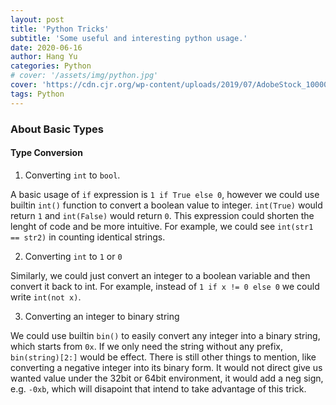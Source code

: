 ```yaml
---
layout: post
title: 'Python Tricks'
subtitle: 'Some useful and interesting python usage.'
date: 2020-06-16
author: Hang Yu
categories: Python
# cover: '/assets/img/python.jpg'
cover: 'https://cdn.cjr.org/wp-content/uploads/2019/07/AdobeStock_100000042-e1563305717660-1300x500.jpeg'
tags: Python
---
```

### About Basic Types

#### Type Conversion
1. Converting `int` to `bool`.

A basic usage of `if` expression is `1 if True else 0`, however we could use builtin `int()`  function to convert a boolean value to integer. `int(True)` would return `1` and `int(False)` would return `0`. This expression could shorten the lenght of code and be more intuitive. For example, we could see `int(str1 == str2)` in counting identical strings.

2. Converting `int` to `1` or `0`

Similarly, we could just convert an integer to a boolean variable and then convert it back to int. For example, instead of `1 if x != 0 else 0` we could write `int(not x)`.

3. Converting an integer to binary string

We could use builtin `bin()` to easily convert any integer into a binary string, which starts from `0x`. If we only need the string without any prefix, `bin(string)[2:]` would be effect. There is still other things to mention, like converting a negative integer into its binary form. It would not direct give us wanted value under the 32bit or 64bit environment, it would add a neg sign, e.g. `-0xb`, which will disapoint that intend to take advantage of this trick.

